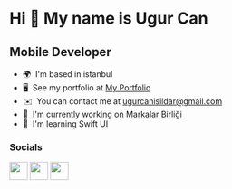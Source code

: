 Hi 👋 My name is Ugur Can
=========================

Mobile Developer
----------------

* 🌍  I'm based in istanbul
* 🖥️  See my portfolio at [My Portfolio](http://apps.apple.com/tr/app/amerikan-k%C3%BClt%C3%BCr/id1603058909?l=tr)
* ✉️  You can contact me at [ugurcanisildar@gmail.com](mailto:ugurcanisildar@gmail.com)
* 🚀  I'm currently working on [Markalar Birliği](http://www.markalarbirligi.com.tr/)
* 🧠  I'm learning Swift UI


### Socials

<p align="left"> <a href="https://www.github.com/ugurcanisildar" target="_blank" rel="noreferrer"><img src="https://raw.githubusercontent.com/danielcranney/readme-generator/main/public/icons/socials/github.svg" width="32" height="32" /></a> <a href="https://www.linkedin.com/in/ugurcanisildar" target="_blank" rel="noreferrer"><img src="https://raw.githubusercontent.com/danielcranney/readme-generator/main/public/icons/socials/linkedin.svg" width="32" height="32" /></a> <a href="https://www.twitter.com/ugurcanisildar" target="_blank" rel="noreferrer"><img src="https://raw.githubusercontent.com/danielcranney/readme-generator/main/public/icons/socials/twitter.svg" width="32" height="32" /></a></p>
